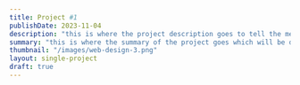 ```yaml
---
title: Project #1
publishDate: 2023-11-04
description: "this is where the project description goes to tell the meta bots what the site is about which they will ignore."
summary: "this is where the summary of the project goes which will be displayed on the project card."
thumbnail: "/images/web-design-3.png"
layout: single-project
draft: true
---
```

